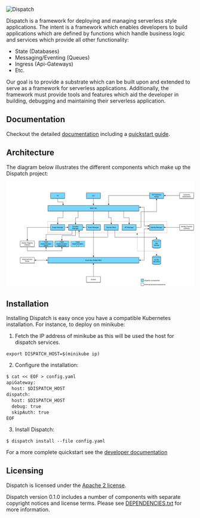 ![Dispatch](docs/assets/images/logo-large.png "Dispatch Logo")

Dispatch is a framework for deploying and managing serverless style applications.  The intent is a framework
which enables developers to build applications which are defined by functions which handle business logic and services
which provide all other functionality:

* State (Databases)
* Messaging/Eventing (Queues)
* Ingress (Api-Gateways)
* Etc.

Our goal is to provide a substrate which can be built upon and extended to serve as a framework for serverless
applications.  Additionally, the framework must provide tools and features which aid the developer in building,
debugging and maintaining their serverless application.

## Documentation

Checkout the detailed [documentation](https://vmware.github.io/dispatch) including a [quickstart guide](https://vmware.github.io/dispatch/documentation/guides/quickstart).

## Architecture

The diagram below illustrates the different components which make up the Dispatch project:

![initial dispatch architecture diagram](docs/_specs/dispatch-v1-architecture.png "Initial Architecture")

## Installation

Installing Dispatch is easy once you have a compatible Kubernetes installation.  For instance, to deploy on minikube:

1. Fetch the IP address of minikube as this will be used the host for dispatch services.
```
export DISPATCH_HOST=$(minikube ip)
```

2. Configure the installation:
```
$ cat << EOF > config.yaml
apiGateway:
  host: $DISPATCH_HOST
dispatch:
  host: $DISPATCH_HOST
  debug: true
  skipAuth: true
EOF
```

3. Install Dispatch:
```
$ dispatch install --file config.yaml
```

For a more complete quickstart see the [developer documentation](#documentation)

## Licensing

Dispatch is licensed under the [Apache 2 license](./LICENSE.txt).

Dispatch version 0.1.0 includes a number of components with separate copyright notices and license terms. Please see [DEPENDENCIES.txt](./DEPENDENCIES.txt) for more information.
